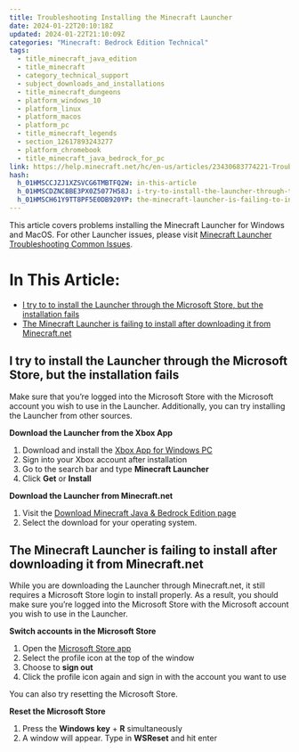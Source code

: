 ```yaml
---
title: Troubleshooting Installing the Minecraft Launcher
date: 2024-01-22T20:10:18Z
updated: 2024-01-22T21:10:09Z
categories: "Minecraft: Bedrock Edition Technical"
tags:
  - title_minecraft_java_edition
  - title_minecraft
  - category_technical_support
  - subject_downloads_and_installations
  - title_minecraft_dungeons
  - platform_windows_10
  - platform_linux
  - platform_macos
  - platform_pc
  - title_minecraft_legends
  - section_12617893243277
  - platform_chromebook
  - title_minecraft_java_bedrock_for_pc
link: https://help.minecraft.net/hc/en-us/articles/23430683774221-Troubleshooting-Installing-the-Minecraft-Launcher
hash:
  h_01HMSCCJZJ1XZSVCG6TMBTFQ2W: in-this-article
  h_01HMSCDZNCBBE3PX0Z5077H58J: i-try-to-install-the-launcher-through-the-microsoft-store-but-the-installation-fails
  h_01HMSCH61Y9TT8PF5E0DB920YP: the-minecraft-launcher-is-failing-to-install-after-downloading-it-from-minecraftnet
---
```


This article covers problems installing the Minecraft Launcher for Windows and MacOS. For other Launcher issues, please visit [Minecraft Launcher Troubleshooting Common Issues](./Minecraft-Launcher-Support.md).

# In This Article:

- [I try to to install the Launcher through the Microsoft Store, but the installation fails](#i-try-to-install-the-launcher-through-the-microsoft-store-but-the-installation-fails)
- [The Minecraft Launcher is failing to install after downloading it from Minecraft.net](#the-minecraft-launcher-is-failing-to-install-after-downloading-it-from-minecraftnet)

## I try to install the Launcher through the Microsoft Store, but the installation fails

Make sure that you’re logged into the Microsoft Store with the Microsoft account you wish to use in the Launcher. Additionally, you can try installing the Launcher from other sources.

**Download the Launcher from the Xbox App**

1.  Download and install the [Xbox App for Windows PC](https://www.xbox.com/en-US/apps/xbox-app-for-pc)
2.  Sign into your Xbox account after installation
3.  Go to the search bar and type **Minecraft Launcher**
4.  Click **Get** or **Install**

**Download the Launcher from Minecraft.net**

1.  Visit the [Download Minecraft Java & Bedrock Edition page](https://www.minecraft.net/en-us/download)
2.  Select the download for your operating system.

## The Minecraft Launcher is failing to install after downloading it from Minecraft.net

While you are downloading the Launcher through Minecraft.net, it still requires a Microsoft Store login to install properly. As a result, you should make sure you’re logged into the Microsoft Store with the Microsoft account you wish to use in the Launcher. 

**Switch accounts in the Microsoft Store**

1.  Open the [Microsoft Store app](http://aka.ms/MSStoreHome)
2.  Select the profile icon at the top of the window
3.  Choose to **sign out**
4.  Click the profile icon again and sign in with the account you want to use

You can also try resetting the Microsoft Store.

**Reset the Microsoft Store**

1.  Press the **Windows key** + **R** simultaneously
2.  A window will appear. Type in **WSReset** and hit enter
